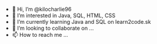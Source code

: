 - 👋 Hi, I’m @kilocharlie96
- 👀 I’m interested in Java, SQL, HTML, CSS
- 🌱 I’m currently learning Java and SQL on learn2code.sk
- 💞️ I’m looking to collaborate on ...
- 📫 How to reach me ...

<!---
kilocharlie96/kilocharlie96 is a ✨ special ✨ repository because its `README.md` (this file) appears on your GitHub profile.
You can click the Preview link to take a look at your changes.
--->
